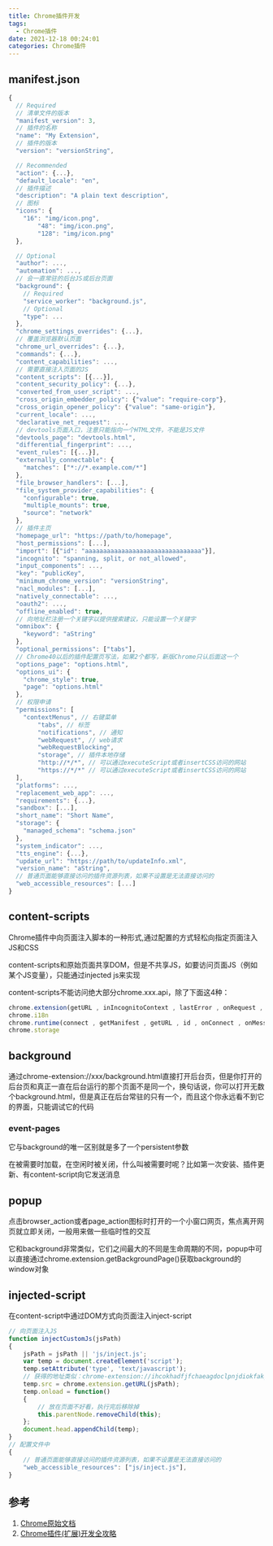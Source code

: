 ```yaml
---
title: Chrome插件开发
tags:
  - Chrome插件
date: 2021-12-18 00:24:01
categories: Chrome插件
---
```


## manifest.json

```js
{
  // Required
  // 清单文件的版本
  "manifest_version": 3,
  // 插件的名称
  "name": "My Extension",
  // 插件的版本
  "version": "versionString",

  // Recommended
  "action": {...},
  "default_locale": "en",
  // 插件描述
  "description": "A plain text description",
  // 图标
  "icons": {
    "16": "img/icon.png",
		"48": "img/icon.png",
		"128": "img/icon.png"
  },

  // Optional
  "author": ...,
  "automation": ...,
  // 会一直常驻的后台JS或后台页面
  "background": {
    // Required
    "service_worker": "background.js",
    // Optional
    "type": ...
  },
  "chrome_settings_overrides": {...},
  // 覆盖浏览器默认页面
  "chrome_url_overrides": {...},
  "commands": {...},
  "content_capabilities": ...,
  // 需要直接注入页面的JS
  "content_scripts": [{...}],
  "content_security_policy": {...},
  "converted_from_user_script": ...,
  "cross_origin_embedder_policy": {"value": "require-corp"},
  "cross_origin_opener_policy": {"value": "same-origin"},
  "current_locale": ...,
  "declarative_net_request": ...,
  // devtools页面入口，注意只能指向一个HTML文件，不能是JS文件
  "devtools_page": "devtools.html",
  "differential_fingerprint": ...,
  "event_rules": [{...}],
  "externally_connectable": {
    "matches": ["*://*.example.com/*"]
  },
  "file_browser_handlers": [...],
  "file_system_provider_capabilities": {
    "configurable": true,
    "multiple_mounts": true,
    "source": "network"
  },
  // 插件主页
  "homepage_url": "https://path/to/homepage",
  "host_permissions": [...],
  "import": [{"id": "aaaaaaaaaaaaaaaaaaaaaaaaaaaaaaaa"}],
  "incognito": "spanning, split, or not_allowed",
  "input_components": ...,
  "key": "publicKey",
  "minimum_chrome_version": "versionString",
  "nacl_modules": [...],
  "natively_connectable": ...,
  "oauth2": ...,
  "offline_enabled": true,
  // 向地址栏注册一个关键字以提供搜索建议，只能设置一个关键字
  "omnibox": {
    "keyword": "aString"
  },
  "optional_permissions": ["tabs"],
  // Chrome40以后的插件配置页写法，如果2个都写，新版Chrome只认后面这一个
  "options_page": "options.html",
  "options_ui": {
    "chrome_style": true,
    "page": "options.html"
  },
  // 权限申请
  "permissions": [
    "contextMenus", // 右键菜单
		"tabs", // 标签
		"notifications", // 通知
		"webRequest", // web请求
		"webRequestBlocking",
		"storage", // 插件本地存储
		"http://*/*", // 可以通过executeScript或者insertCSS访问的网站
		"https://*/*" // 可以通过executeScript或者insertCSS访问的网站
  ],
  "platforms": ...,
  "replacement_web_app": ...,
  "requirements": {...},
  "sandbox": [...],
  "short_name": "Short Name",
  "storage": {
    "managed_schema": "schema.json"
  },
  "system_indicator": ...,
  "tts_engine": {...},
  "update_url": "https://path/to/updateInfo.xml",
  "version_name": "aString",
  // 普通页面能够直接访问的插件资源列表，如果不设置是无法直接访问的
  "web_accessible_resources": [...]
}
```

## content-scripts

Chrome插件中向页面注入脚本的一种形式,通过配置的方式轻松向指定页面注入JS和CSS

content-scripts和原始页面共享DOM，但是不共享JS，如要访问页面JS（例如某个JS变量），只能通过injected js来实现

content-scripts不能访问绝大部分chrome.xxx.api，除了下面这4种：

```js
chrome.extension(getURL , inIncognitoContext , lastError , onRequest , sendRequest)
chrome.i18n
chrome.runtime(connect , getManifest , getURL , id , onConnect , onMessage , sendMessage)
chrome.storage
```

## background

通过chrome-extension://xxx/background.html直接打开后台页，但是你打开的后台页和真正一直在后台运行的那个页面不是同一个，换句话说，你可以打开无数个background.html，但是真正在后台常驻的只有一个，而且这个你永远看不到它的界面，只能调试它的代码

### event-pages

它与background的唯一区别就是多了一个persistent参数

在被需要时加载，在空闲时被关闭，什么叫被需要时呢？比如第一次安装、插件更新、有content-script向它发送消息

## popup

点击browser_action或者page_action图标时打开的一个小窗口网页，焦点离开网页就立即关闭，一般用来做一些临时性的交互

它和background非常类似，它们之间最大的不同是生命周期的不同，popup中可以直接通过chrome.extension.getBackgroundPage()获取background的window对象

## injected-script

在content-script中通过DOM方式向页面注入inject-script

```js
// 向页面注入JS
function injectCustomJs(jsPath)
{
	jsPath = jsPath || 'js/inject.js';
	var temp = document.createElement('script');
	temp.setAttribute('type', 'text/javascript');
	// 获得的地址类似：chrome-extension://ihcokhadfjfchaeagdoclpnjdiokfakg/js/inject.js
	temp.src = chrome.extension.getURL(jsPath);
	temp.onload = function()
	{
		// 放在页面不好看，执行完后移除掉
		this.parentNode.removeChild(this);
	};
	document.head.appendChild(temp);
}
// 配置文件中
{
	// 普通页面能够直接访问的插件资源列表，如果不设置是无法直接访问的
	"web_accessible_resources": ["js/inject.js"],
}
```


## 参考

1. [Chrome原始文档](https://developer.chrome.com/docs/extensions/mv3/manifest/)
2. [Chrome插件(扩展)开发全攻略](http://blog.haoji.me/chrome-plugin-develop.html)